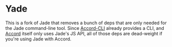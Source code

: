 # Yade
This is a fork of Jade that removes a bunch of deps that are only needed for the Jade command-line tool. Since [Accord-CLI](https://github.com/carrot/accord-cli) already provides a CLI, and [Accord](https://github.com/jenius/accord) itself only uses Jade's JS API, all of those deps are dead-weight if you're using Jade with Accord.
